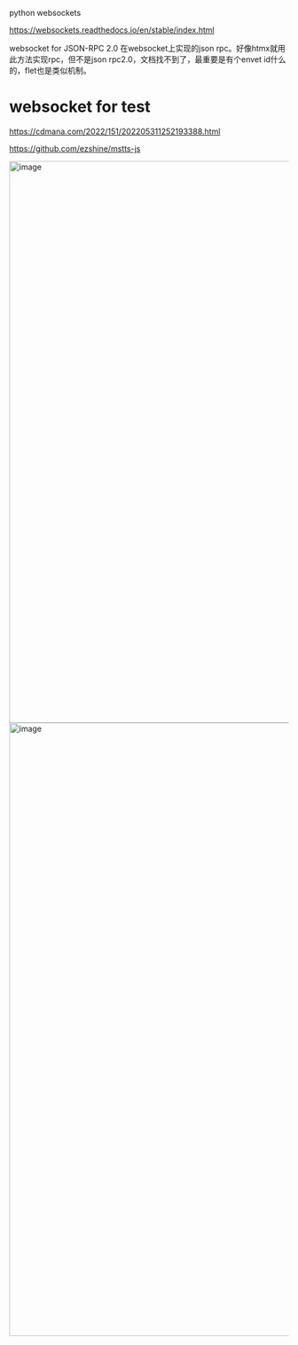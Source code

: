 python websockets

https://websockets.readthedocs.io/en/stable/index.html

websocket for JSON-RPC 2.0 在websocket上实现的json rpc。好像htmx就用此方法实现rpc，但不是json rpc2.0，文档找不到了，最重要是有个envet id什么的，flet也是类似机制。

# websocket for test

https://cdmana.com/2022/151/202205311252193388.html

https://github.com/ezshine/mstts-js

<img width="1013" alt="image" src="https://user-images.githubusercontent.com/2258120/192146853-17920942-d2bd-4941-842f-ac7ac18c049f.png">

<img width="1106" alt="image" src="https://user-images.githubusercontent.com/2258120/192146907-4bd151d5-9ec7-4888-b63f-052bb641b930.png">



